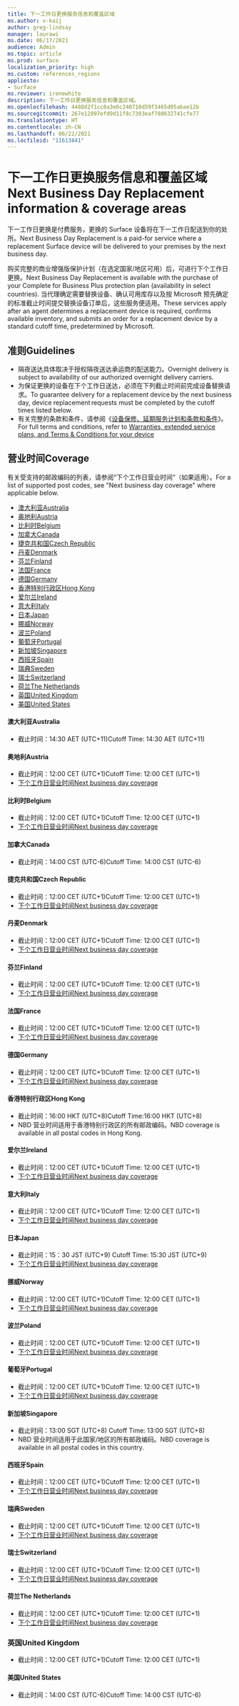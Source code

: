 ```yaml
---
title: 下一工作日更换服务信息和覆盖区域
ms.author: v-kaij
author: greg-lindsay
manager: laurawi
ms.date: 06/17/2021
audience: Admin
ms.topic: article
ms.prod: surface
localization_priority: high
ms.custom: references_regions
appliesto:
- Surface
ms.reviewer: irenewhite
description: 下一工作日更换服务信息和覆盖区域。
ms.openlocfilehash: 4488d2f1cc8a3e6c240710d59f3465d05abae12b
ms.sourcegitcommit: 267e12897efd9d11f8c7303eaf780632741cfe77
ms.translationtype: HT
ms.contentlocale: zh-CN
ms.lasthandoff: 06/22/2021
ms.locfileid: "11613841"
---
```

# <a name="next-business-day-replacement-information--coverage-areas"></a><span data-ttu-id="c69bb-103">下一工作日更换服务信息和覆盖区域</span><span class="sxs-lookup"><span data-stu-id="c69bb-103">Next Business Day Replacement information & coverage areas</span></span>

<span data-ttu-id="c69bb-104">下一工作日更换是付费服务​​，更换的 Surface 设备将在下一工作日配送到你的处所。</span><span class="sxs-lookup"><span data-stu-id="c69bb-104">Next Business Day Replacement is a paid-for service where a replacement Surface device will be delivered to your premises by the next business day.</span></span> 

<span data-ttu-id="c69bb-105">购买完整的商业增强版保护计划（在选定国家/地区可用）后，可进行下个工作日更换。</span><span class="sxs-lookup"><span data-stu-id="c69bb-105">Next Business Day Replacement is available with the purchase of your Complete for Business Plus protection plan (availability in select countries).</span></span> <span data-ttu-id="c69bb-106">当代理确定需要替换设备、确认可用库存以及按 Microsoft 预先确定的标准截止时间提交替换设备订单后，这些服务便适用。</span><span class="sxs-lookup"><span data-stu-id="c69bb-106">These services apply after an agent determines a replacement device is required, confirms available inventory, and submits an order for a replacement device by a standard cutoff time, predetermined by Microsoft.</span></span> 

## <a name="guidelines"></a><span data-ttu-id="c69bb-107">准则</span><span class="sxs-lookup"><span data-stu-id="c69bb-107">Guidelines</span></span>

- <span data-ttu-id="c69bb-108">隔夜送达具体取决于授权隔夜送达承运商的配送能力。</span><span class="sxs-lookup"><span data-stu-id="c69bb-108">Overnight delivery is subject to availability of our authorized overnight delivery carriers.</span></span>
- <span data-ttu-id="c69bb-109">为保证更换的设备在下个工作日送达，必须在下列截止时间前完成设备替换请求。</span><span class="sxs-lookup"><span data-stu-id="c69bb-109">To guarantee delivery for a replacement device by the next business day, device replacement requests must be completed by the cutoff times listed below.</span></span>
- <span data-ttu-id="c69bb-110">有关完整的条款和条件，请参阅《[设备保修、延期服务计划和条款和条件](https://support.microsoft.com/topic/warranties-extended-service-plans-and-terms-conditions-for-your-device-eedf7a23-84a7-1a47-480b-0e10503eedf5)》。</span><span class="sxs-lookup"><span data-stu-id="c69bb-110">For full terms and conditions, refer to [Warranties, extended service plans, and Terms & Conditions for your device](https://support.microsoft.com/topic/warranties-extended-service-plans-and-terms-conditions-for-your-device-eedf7a23-84a7-1a47-480b-0e10503eedf5)</span></span>

## <a name="coverage"></a><span data-ttu-id="c69bb-111">营业时间</span><span class="sxs-lookup"><span data-stu-id="c69bb-111">Coverage</span></span>

<span data-ttu-id="c69bb-112">有关受支持的邮政编码的列表，请参阅“下个工作日营业时间”（如果适用）。</span><span class="sxs-lookup"><span data-stu-id="c69bb-112">For a list of supported post codes, see "Next business day coverage" where applicable below.</span></span> 

- [<span data-ttu-id="c69bb-113">澳大利亚</span><span class="sxs-lookup"><span data-stu-id="c69bb-113">Australia</span></span>](#australia)
- [<span data-ttu-id="c69bb-114">奥地利</span><span class="sxs-lookup"><span data-stu-id="c69bb-114">Austria</span></span>](#austria)
- [<span data-ttu-id="c69bb-115">比利时</span><span class="sxs-lookup"><span data-stu-id="c69bb-115">Belgium</span></span>](#belgium)
- [<span data-ttu-id="c69bb-116">加拿大</span><span class="sxs-lookup"><span data-stu-id="c69bb-116">Canada</span></span>](#canada)
- [<span data-ttu-id="c69bb-117">捷克共和国</span><span class="sxs-lookup"><span data-stu-id="c69bb-117">Czech Republic</span></span>](#czech-republic)
- [<span data-ttu-id="c69bb-118">丹麦</span><span class="sxs-lookup"><span data-stu-id="c69bb-118">Denmark</span></span>](#denmark)
- [<span data-ttu-id="c69bb-119">芬兰</span><span class="sxs-lookup"><span data-stu-id="c69bb-119">Finland</span></span>](#finland)
- [<span data-ttu-id="c69bb-120">法国</span><span class="sxs-lookup"><span data-stu-id="c69bb-120">France</span></span>](#france)
- [<span data-ttu-id="c69bb-121">德国</span><span class="sxs-lookup"><span data-stu-id="c69bb-121">Germany</span></span>](#germany)
- [<span data-ttu-id="c69bb-122">香港特别行政区</span><span class="sxs-lookup"><span data-stu-id="c69bb-122">Hong Kong</span></span>](#hong-kong)
- [<span data-ttu-id="c69bb-123">爱尔兰</span><span class="sxs-lookup"><span data-stu-id="c69bb-123">Ireland</span></span>](#ireland)
- [<span data-ttu-id="c69bb-124">意大利</span><span class="sxs-lookup"><span data-stu-id="c69bb-124">Italy</span></span>](#italy)
- [<span data-ttu-id="c69bb-125">日本</span><span class="sxs-lookup"><span data-stu-id="c69bb-125">Japan</span></span>](#japan)
- [<span data-ttu-id="c69bb-126">挪威</span><span class="sxs-lookup"><span data-stu-id="c69bb-126">Norway</span></span>](#norway)
- [<span data-ttu-id="c69bb-127">波兰</span><span class="sxs-lookup"><span data-stu-id="c69bb-127">Poland</span></span>](#poland)
- [<span data-ttu-id="c69bb-128">葡萄牙</span><span class="sxs-lookup"><span data-stu-id="c69bb-128">Portugal</span></span>](#portugal)
- [<span data-ttu-id="c69bb-129">新加坡</span><span class="sxs-lookup"><span data-stu-id="c69bb-129">Singapore</span></span>](#singapore)
- [<span data-ttu-id="c69bb-130">西班牙</span><span class="sxs-lookup"><span data-stu-id="c69bb-130">Spain</span></span>](#spain)
- [<span data-ttu-id="c69bb-131">瑞典</span><span class="sxs-lookup"><span data-stu-id="c69bb-131">Sweden</span></span>](#sweden)
- [<span data-ttu-id="c69bb-132">瑞士</span><span class="sxs-lookup"><span data-stu-id="c69bb-132">Switzerland</span></span>](#switzerland)
- [<span data-ttu-id="c69bb-133">荷兰</span><span class="sxs-lookup"><span data-stu-id="c69bb-133">The Netherlands</span></span>](#the-netherlands)
- [<span data-ttu-id="c69bb-134">英国</span><span class="sxs-lookup"><span data-stu-id="c69bb-134">United Kingdom</span></span>](#united-kingdom)
- [<span data-ttu-id="c69bb-135">美国</span><span class="sxs-lookup"><span data-stu-id="c69bb-135">United States</span></span>](#united-states)


#### <a name="australia"></a><span data-ttu-id="c69bb-136">澳大利亚</span><span class="sxs-lookup"><span data-stu-id="c69bb-136">Australia</span></span>

- <span data-ttu-id="c69bb-137">截止时间：14:30 AET (UTC+11)</span><span class="sxs-lookup"><span data-stu-id="c69bb-137">Cutoff Time: 14:30 AET (UTC+11)</span></span>

#### <a name="austria"></a><span data-ttu-id="c69bb-138">奥地利</span><span class="sxs-lookup"><span data-stu-id="c69bb-138">Austria</span></span>

- <span data-ttu-id="c69bb-139">截止时间：12:00 CET (UTC+1)</span><span class="sxs-lookup"><span data-stu-id="c69bb-139">Cutoff Time: 12:00 CET (UTC+1)</span></span>
- [<span data-ttu-id="c69bb-140">下个工作日营业时间</span><span class="sxs-lookup"><span data-stu-id="c69bb-140">Next business day coverage</span></span>](https://download.microsoft.com/download/5/7/5/575447e3-70c1-468b-a714-22d3cded7a6e/NBD%20Coverage%20-%20Austria%20Post%20Codes%20030321.xlsx)

#### <a name="belgium"></a><span data-ttu-id="c69bb-141">比利时</span><span class="sxs-lookup"><span data-stu-id="c69bb-141">Belgium</span></span>

- <span data-ttu-id="c69bb-142">截止时间：12:00 CET (UTC+1)</span><span class="sxs-lookup"><span data-stu-id="c69bb-142">Cutoff Time: 12:00 CET (UTC+1)</span></span>
- [<span data-ttu-id="c69bb-143">下个工作日营业时间</span><span class="sxs-lookup"><span data-stu-id="c69bb-143">Next business day coverage</span></span>](https://download.microsoft.com/download/f/b/9/fb95d99c-1403-4ecf-bbde-0bab2af2c2ce/NBD%20Coverage%20-%20Belgium%20Post%20Codes%20030321.xlsx)

#### <a name="canada"></a><span data-ttu-id="c69bb-144">加拿大</span><span class="sxs-lookup"><span data-stu-id="c69bb-144">Canada</span></span>

- <span data-ttu-id="c69bb-145">截止时间：14:00 CST (UTC-6)</span><span class="sxs-lookup"><span data-stu-id="c69bb-145">Cutoff Time: 14:00 CST (UTC-6)</span></span>

#### <a name="czech-republic"></a><span data-ttu-id="c69bb-146">捷克共和国</span><span class="sxs-lookup"><span data-stu-id="c69bb-146">Czech Republic</span></span>

- <span data-ttu-id="c69bb-147">截止时间：12:00 CET (UTC+1)</span><span class="sxs-lookup"><span data-stu-id="c69bb-147">Cutoff Time: 12:00 CET (UTC+1)</span></span>
- [<span data-ttu-id="c69bb-148">下个工作日营业时间</span><span class="sxs-lookup"><span data-stu-id="c69bb-148">Next business day coverage</span></span>](https://download.microsoft.com/download/9/2/6/926014cb-38b2-4270-b841-d3dc56f6e341/NBD%20Coverage%20-%20Czech%20Republic%20Post%20Codes%20042821.xlsx)

#### <a name="denmark"></a><span data-ttu-id="c69bb-149">丹麦</span><span class="sxs-lookup"><span data-stu-id="c69bb-149">Denmark</span></span> 

- <span data-ttu-id="c69bb-150">截止时间：12:00 CET (UTC+1)</span><span class="sxs-lookup"><span data-stu-id="c69bb-150">Cutoff Time: 12:00 CET (UTC+1)</span></span> 
- [<span data-ttu-id="c69bb-151">下个工作日营业时间</span><span class="sxs-lookup"><span data-stu-id="c69bb-151">Next business day coverage</span></span>](https://download.microsoft.com/download/9/e/6/9e6b4db6-b9f6-412e-a296-a10b5bc6e591/NBD%20Coverage%20-%20Denmark%20Post%20Codes%20030321.xlsx)

#### <a name="finland"></a><span data-ttu-id="c69bb-152">芬兰</span><span class="sxs-lookup"><span data-stu-id="c69bb-152">Finland</span></span>

- <span data-ttu-id="c69bb-153">截止时间：12:00 CET (UTC+1)</span><span class="sxs-lookup"><span data-stu-id="c69bb-153">Cutoff Time: 12:00 CET (UTC+1)</span></span>
- [<span data-ttu-id="c69bb-154">下个工作日营业时间</span><span class="sxs-lookup"><span data-stu-id="c69bb-154">Next business day coverage</span></span>](https://download.microsoft.com/download/b/d/d/bddd01a3-6f8e-4bd2-9549-4dbf0a5aee86/NBD%20Coverage%20-%20Finland%20Post%20Codes%20030321.xlsx)

#### <a name="france"></a><span data-ttu-id="c69bb-155">法国</span><span class="sxs-lookup"><span data-stu-id="c69bb-155">France</span></span>

- <span data-ttu-id="c69bb-156">截止时间：12:00 CET (UTC+1)</span><span class="sxs-lookup"><span data-stu-id="c69bb-156">Cutoff Time: 12:00 CET (UTC+1)</span></span>
- [<span data-ttu-id="c69bb-157">下个工作日营业时间</span><span class="sxs-lookup"><span data-stu-id="c69bb-157">Next business day coverage</span></span>](https://download.microsoft.com/download/7/b/0/7b0fa1bb-4c75-474a-83be-6d55e0fa719f/NBD%20Coverage%20-%20France%20Postal%20Codes%20042821.xlsx)

#### <a name="germany"></a><span data-ttu-id="c69bb-158">德国</span><span class="sxs-lookup"><span data-stu-id="c69bb-158">Germany</span></span>

- <span data-ttu-id="c69bb-159">截止时间：12:00 CET (UTC+1)</span><span class="sxs-lookup"><span data-stu-id="c69bb-159">Cutoff Time: 12:00 CET (UTC+1)</span></span>
- [<span data-ttu-id="c69bb-160">下个工作日营业时间</span><span class="sxs-lookup"><span data-stu-id="c69bb-160">Next business day coverage</span></span>](https://download.microsoft.com/download/d/4/f/d4f6c11f-ada2-4400-b502-2e722644427b/NBD%20Coverage%20-%20Germany%20Post%20Codes%20042821.xlsx)

#### <a name="hong-kong"></a><span data-ttu-id="c69bb-161">香港特别行政区</span><span class="sxs-lookup"><span data-stu-id="c69bb-161">Hong Kong</span></span>

- <span data-ttu-id="c69bb-162">截止时间：16:00 HKT (UTC+8)</span><span class="sxs-lookup"><span data-stu-id="c69bb-162">Cutoff Time:16:00 HKT (UTC+8)</span></span> 
- <span data-ttu-id="c69bb-163">NBD 营业时间适用于香港特别行政区的所有邮政编码。</span><span class="sxs-lookup"><span data-stu-id="c69bb-163">NBD coverage is available in all postal codes in Hong Kong.</span></span>

#### <a name="ireland"></a><span data-ttu-id="c69bb-164">爱尔兰</span><span class="sxs-lookup"><span data-stu-id="c69bb-164">Ireland</span></span>

- <span data-ttu-id="c69bb-165">截止时间：12:00 CET (UTC+1)</span><span class="sxs-lookup"><span data-stu-id="c69bb-165">Cutoff Time: 12:00 CET (UTC+1)</span></span>
- [<span data-ttu-id="c69bb-166">下个工作日营业时间</span><span class="sxs-lookup"><span data-stu-id="c69bb-166">Next business day coverage</span></span>](https://download.microsoft.com/download/d/6/f/d6f05276-3657-49d3-8871-a2e445b686ef/NBD%20Coverage%20-%20Ireland%20Post%20Codes%20030321.xlsx)

#### <a name="italy"></a><span data-ttu-id="c69bb-167">意大利</span><span class="sxs-lookup"><span data-stu-id="c69bb-167">Italy</span></span>

- <span data-ttu-id="c69bb-168">截止时间：12:00 CET (UTC+1)</span><span class="sxs-lookup"><span data-stu-id="c69bb-168">Cutoff Time: 12:00 CET (UTC+1)</span></span>
- [<span data-ttu-id="c69bb-169">下个工作日营业时间</span><span class="sxs-lookup"><span data-stu-id="c69bb-169">Next business day coverage</span></span>](https://download.microsoft.com/download/6/9/a/69a57c96-f4ce-4f93-a99a-2469ed737351/NBD%20Coverage%20-%20Italy%20Post%20Codes%20030321.xlsx)

#### <a name="japan"></a><span data-ttu-id="c69bb-170">日本</span><span class="sxs-lookup"><span data-stu-id="c69bb-170">Japan</span></span>

- <span data-ttu-id="c69bb-171">截止时间：15：30 JST (UTC+9) </span><span class="sxs-lookup"><span data-stu-id="c69bb-171">Cutoff Time: 15:30 JST (UTC+9)</span></span>
- [<span data-ttu-id="c69bb-172">下个工作日营业时间</span><span class="sxs-lookup"><span data-stu-id="c69bb-172">Next business day coverage</span></span>](https://download.microsoft.com/download/c/7/8/c781a035-19f7-4563-9dd9-e8c5f3713342/NBD%20Coverage%20-%20Japan%20Post%20Codes%20060121.xlsx)

#### <a name="norway"></a><span data-ttu-id="c69bb-173">挪威</span><span class="sxs-lookup"><span data-stu-id="c69bb-173">Norway</span></span>

- <span data-ttu-id="c69bb-174">截止时间：12:00 CET (UTC+1)</span><span class="sxs-lookup"><span data-stu-id="c69bb-174">Cutoff Time: 12:00 CET (UTC+1)</span></span>
- [<span data-ttu-id="c69bb-175">下个工作日营业时间</span><span class="sxs-lookup"><span data-stu-id="c69bb-175">Next business day coverage</span></span>](https://download.microsoft.com/download/2/8/0/2803e50f-b7fb-431a-9eb9-efba7fb32260/NBD%20Coverage%20-%20Norway%20Post%20Codes%20032521.xlsx)

#### <a name="poland"></a><span data-ttu-id="c69bb-176">波兰</span><span class="sxs-lookup"><span data-stu-id="c69bb-176">Poland</span></span>

- <span data-ttu-id="c69bb-177">截止时间：12:00 CET (UTC+1)</span><span class="sxs-lookup"><span data-stu-id="c69bb-177">Cutoff Time: 12:00 CET (UTC+1)</span></span>
- [<span data-ttu-id="c69bb-178">下个工作日营业时间</span><span class="sxs-lookup"><span data-stu-id="c69bb-178">Next business day coverage</span></span>](https://download.microsoft.com/download/f/e/8/fe8b9b43-5f72-4cf1-971d-78dd46f8ea1c/NBD%20Coverage%20-%20Poland%20Post%20Codes%20042821.xlsx
)

#### <a name="portugal"></a><span data-ttu-id="c69bb-179">葡萄牙</span><span class="sxs-lookup"><span data-stu-id="c69bb-179">Portugal</span></span>

- <span data-ttu-id="c69bb-180">截止时间：12:00 CET (UTC+1)</span><span class="sxs-lookup"><span data-stu-id="c69bb-180">Cutoff Time: 12:00 CET (UTC+1)</span></span>
- [<span data-ttu-id="c69bb-181">下个工作日营业时间</span><span class="sxs-lookup"><span data-stu-id="c69bb-181">Next business day coverage</span></span>](https://download.microsoft.com/download/5/1/4/5146ceeb-651c-4b10-afeb-ea1abb733e33/NBD%20Coverage%20-%20Portugal%20Post%20Codes%20030321.xlsx)

#### <a name="singapore"></a><span data-ttu-id="c69bb-182">新加坡</span><span class="sxs-lookup"><span data-stu-id="c69bb-182">Singapore</span></span>

- <span data-ttu-id="c69bb-183">截止时间：13:00 SGT (UTC+8) </span><span class="sxs-lookup"><span data-stu-id="c69bb-183">Cutoff Time: 13:00 SGT (UTC+8)</span></span>
- <span data-ttu-id="c69bb-184">NBD 营业时间适用于此国家/地区的所有邮政编码。</span><span class="sxs-lookup"><span data-stu-id="c69bb-184">NBD coverage is available in all postal codes in this country.</span></span>

#### <a name="spain"></a><span data-ttu-id="c69bb-185">西班牙</span><span class="sxs-lookup"><span data-stu-id="c69bb-185">Spain</span></span>

- <span data-ttu-id="c69bb-186">截止时间：12:00 CET (UTC+1)</span><span class="sxs-lookup"><span data-stu-id="c69bb-186">Cutoff Time: 12:00 CET (UTC+1)</span></span>
- [<span data-ttu-id="c69bb-187">下个工作日营业时间</span><span class="sxs-lookup"><span data-stu-id="c69bb-187">Next business day coverage</span></span>](https://download.microsoft.com/download/6/1/d/61da1e35-e17e-4a67-ab81-27cf7a21f91b/NBD%20Coverage-%20Spain%20Post%20Codes%20030321.xlsx)

#### <a name="sweden"></a><span data-ttu-id="c69bb-188">瑞典</span><span class="sxs-lookup"><span data-stu-id="c69bb-188">Sweden</span></span>

- <span data-ttu-id="c69bb-189">截止时间：12:00 CET (UTC+1)</span><span class="sxs-lookup"><span data-stu-id="c69bb-189">Cutoff Time: 12:00 CET (UTC+1)</span></span>
- [<span data-ttu-id="c69bb-190">下个工作日营业时间</span><span class="sxs-lookup"><span data-stu-id="c69bb-190">Next business day coverage</span></span>](https://download.microsoft.com/download/3/c/8/3c8a0591-2ee9-4742-835f-86b8c79b986f/NBD%20Coverage%20-%20Sweden%20Post%20Codes%20030321.xlsx)

#### <a name="switzerland"></a><span data-ttu-id="c69bb-191">瑞士</span><span class="sxs-lookup"><span data-stu-id="c69bb-191">Switzerland</span></span>

- <span data-ttu-id="c69bb-192">截止时间：12:00 CET (UTC+1)</span><span class="sxs-lookup"><span data-stu-id="c69bb-192">Cutoff Time: 12:00 CET (UTC+1)</span></span>
- [<span data-ttu-id="c69bb-193">下个工作日营业时间</span><span class="sxs-lookup"><span data-stu-id="c69bb-193">Next business day coverage</span></span>](https://download.microsoft.com/download/e/6/9/e69789ca-4617-4b23-afb2-09529f320de3/NBD%20Coverage%20-%20Switzerland%20Post%20Codes%20030321%20update.xlsx)

#### <a name="the-netherlands"></a><span data-ttu-id="c69bb-194">荷兰</span><span class="sxs-lookup"><span data-stu-id="c69bb-194">The Netherlands</span></span>

- <span data-ttu-id="c69bb-195">截止时间：12:00 CET (UTC+1)</span><span class="sxs-lookup"><span data-stu-id="c69bb-195">Cutoff Time: 12:00 CET (UTC+1)</span></span>
- [<span data-ttu-id="c69bb-196">下个工作日营业时间</span><span class="sxs-lookup"><span data-stu-id="c69bb-196">Next business day coverage</span></span>](https://download.microsoft.com/download/6/3/f/63f2ff4c-3b8f-465e-9498-0878f7ba70f3/NBD%20Coverage%20-%20Netherlands%20Post%20Codes%20042821.xlsx)

### <a name="united-kingdom"></a><span data-ttu-id="c69bb-197">英国</span><span class="sxs-lookup"><span data-stu-id="c69bb-197">United Kingdom</span></span>

- <span data-ttu-id="c69bb-198">截止时间：12:00 CET (UTC+1)</span><span class="sxs-lookup"><span data-stu-id="c69bb-198">Cutoff Time: 12:00 CET (UTC+1)</span></span>

#### <a name="united-states"></a><span data-ttu-id="c69bb-199">美国</span><span class="sxs-lookup"><span data-stu-id="c69bb-199">United States</span></span> 

- <span data-ttu-id="c69bb-200">截止时间：14:00 CST (UTC-6)</span><span class="sxs-lookup"><span data-stu-id="c69bb-200">Cutoff Time: 14:00 CST (UTC-6)</span></span>
